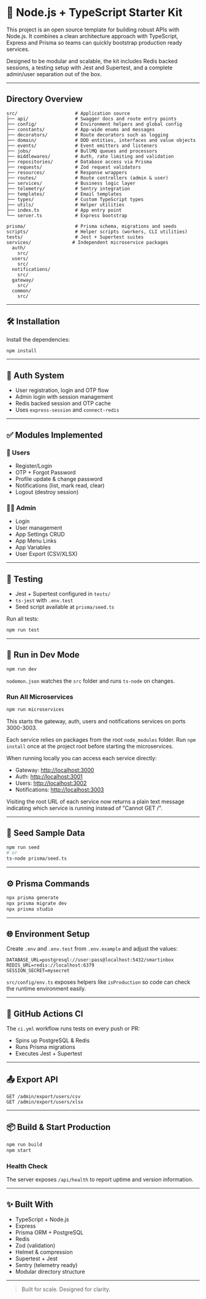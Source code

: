 # 🚀 Node.js + TypeScript Starter Kit

This project is an open source template for building robust APIs with Node.js. It combines a clean architecture approach with TypeScript, Express and Prisma so teams can quickly bootstrap production ready services.

Designed to be modular and scalable, the kit includes Redis backed sessions, a testing setup with Jest and Supertest, and a complete admin/user separation out of the box.

---

## Directory Overview

```text
src/                     # Application source
├── api/                 # Swagger docs and route entry points
├── config/              # Environment helpers and global config
├── constants/           # App-wide enums and messages
├── decorators/          # Route decorators such as logging
├── domain/              # DDD entities, interfaces and value objects
├── events/              # Event emitters and listeners
├── jobs/                # BullMQ queues and processors
├── middlewares/         # Auth, rate limiting and validation
├── repositories/        # Database access via Prisma
├── requests/            # Zod request validators
├── resources/           # Response wrappers
├── routes/              # Route controllers (admin & user)
├── services/            # Business logic layer
├── telemetry/           # Sentry integration
├── templates/           # Email templates
├── types/               # Custom TypeScript types
├── utils/               # Helper utilities
├── index.ts             # App entry point
└── server.ts            # Express bootstrap

prisma/                  # Prisma schema, migrations and seeds
scripts/                 # Helper scripts (workers, CLI utilities)
tests/                   # Jest + Supertest suites
services/               # Independent microservice packages
  auth/
    src/
  users/
    src/
  notifications/
    src/
  gateway/
    src/
  common/
    src/
```

---

## 🛠 Installation

Install the dependencies:

```bash
npm install
```

---

## 🔐 Auth System

- User registration, login and OTP flow
- Admin login with session management
- Redis backed session and OTP cache
- Uses `express-session` and `connect-redis`

---

## ✅ Modules Implemented

### 👤 Users
- Register/Login
- OTP + Forgot Password
- Profile update & change password
- Notifications (list, mark read, clear)
- Logout (destroy session)

### 🧑‍💼 Admin
- Login
- User management
- App Settings CRUD
- App Menu Links
- App Variables
- User Export (CSV/XLSX)

---

## 🧪 Testing

- Jest + Supertest configured in `tests/`
- `ts-jest` with `.env.test`
- Seed script available at `prisma/seed.ts`

Run all tests:

```bash
npm run test
```

---

## 🔁 Run in Dev Mode

```bash
npm run dev
```

`nodemon.json` watches the `src` folder and runs `ts-node` on changes.

### Run All Microservices

```bash
npm run microservices
```

This starts the gateway, auth, users and notifications services on ports 3000-3003.

Each service relies on packages from the root `node_modules` folder. Run `npm install` once at the project root before starting the microservices.

When running locally you can access each service directly:

- Gateway: <http://localhost:3000>
- Auth: <http://localhost:3001>
- Users: <http://localhost:3002>
- Notifications: <http://localhost:3003>

Visiting the root URL of each service now returns a plain text message
indicating which service is running instead of "Cannot GET /".

---

## 🌱 Seed Sample Data

```bash
npm run seed
# or
ts-node prisma/seed.ts
```

---

## ⚙️ Prisma Commands

```bash
npx prisma generate
npx prisma migrate dev
npx prisma studio
```

---

## 🌐 Environment Setup

Create `.env` and `.env.test` from `.env.example` and adjust the values:

```env
DATABASE_URL=postgresql://user:pass@localhost:5432/smartinbox
REDIS_URL=redis://localhost:6379
SESSION_SECRET=mysecret
```

`src/config/env.ts` exposes helpers like `isProduction` so code can check the runtime environment easily.

---

## 🔄 GitHub Actions CI

The `ci.yml` workflow runs tests on every push or PR:
- Spins up PostgreSQL & Redis
- Runs Prisma migrations
- Executes Jest + Supertest

---

## 📤 Export API

```http
GET /admin/export/users/csv
GET /admin/export/users/xlsx
```

---

## 📦 Build & Start Production

```bash
npm run build
npm start
```

### Health Check

The server exposes `/api/health` to report uptime and version information.

---

## ✨ Built With

- TypeScript + Node.js
- Express
- Prisma ORM + PostgreSQL
- Redis
- Zod (validation)
- Helmet & compression
- Supertest + Jest
- Sentry (telemetry ready)
- Modular directory structure

---

> Built for scale. Designed for clarity.
